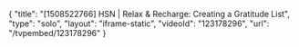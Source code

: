 {
    "title": "[1508522766] HSN | Relax & Recharge: Creating a Gratitude List",
    "type": "solo",
    "layout": "iframe-static",
    "videoId": "123178296",
    "url": "\/tvpembed\/123178296"
}